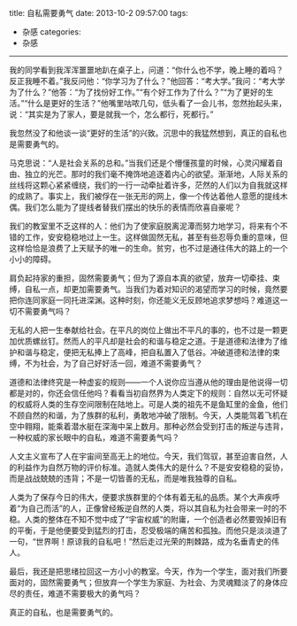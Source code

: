 title: 自私需要勇气
date: 2013-10-2 09:57:00
tags: 
- 杂感
categories:
- 杂感
---

我的同学看到我浑浑噩噩地趴在桌子上，问道：“你什么也不学，晚上睡的着吗？反正我睡不着。”我反问他：“你学习为了什么？”他回答：“考大学。”我问：“考大学为了什么？”他答：“为了找份好工作。”“有个好工作为了什么？”“为了更好的生活。”“什么是更好的生活？”他嘴里咕哝几句，低头看了一会儿书，忽然抬起头来，说：“其实是为了家人，要是就我一个，怎么都行，死都行。”

我忽然没了和他谈一谈“更好的生活”的兴致。沉思中的我猛然想到，真正的自私也是需要勇气的。

马克思说：“人是社会关系的总和。”当我们还是个懵懂孩童的时候，心灵闪耀着自由、独立的光芒。那时的我们毫不掩饰地追逐着内心的欲望。渐渐地，人际关系的丝线将这颗心紧紧缠绕，我们的一行一动牵扯着许多，茫然的人们以为自我就这样的成熟了。事实上，我们被俘在一张无形的网上，像一个传达着他人意愿的提线木偶。我们怎么能为了提线者替我们摆出的快乐的表情而欣喜自豪呢？
<!--more-->
我们的教室里不乏这样的人：他们为了使家庭脱离泥潭而努力地学习，将来有个不错的工作，安安稳稳地过上一生。这样做固然无私，甚至有些忍辱负重的意味，但这样恰恰是浪费了上天赋予的唯一的生命。贫穷，也不过是通往伟大的路上的一个小小的障碍。

肩负起持家的重担，固然需要勇气；但为了源自本真的欲望，放弃一切牵挂、束缚，自私一点，却更加需要勇气。当我们为着对知识的渴望而学习的时候，竟然要把你连同家庭一同托进深渊。这种时刻，你还能义无反顾地追求梦想吗？难道这一切不需要勇气吗？

无私的人把一生奉献给社会。在平凡的岗位上做出不平凡的事的，也不过是一颗更加优质螺丝钉。然而人的平凡却是社会的和谐与稳定之道。于是道德和法律为了维护和谐与稳定，便把无私捧上了高峰，把自私置入了低谷。冲破道德和法律的束缚，不为社会，为了自己好好活一回，难道不需要勇气？

道德和法律终究是一种虚妄的规则——一个人说你应当遵从他的理由是他说得一切都是对的，你还会信任他吗？看看当初自然界为人类定下的规则：自然以无可怀疑的权威将人类的生存空间限制在陆地上。可是人类的祖先不是鱼缸里的金鱼，他们不顾自然的和谐，为了族群的私利，勇敢地冲破了限制。今天，人类能驾着飞机在空中翱翔，能乘着潜水艇在深海中呆上数月。那种必然会受到打击的叛逆与违背，一种权威的家长眼中的自私，难道不需要勇气吗？

人文主义宣布了人在宇宙间至高无上的地位。今天，我们驾驭，甚至迫害自然，人的利益作为自然万物的评价标准。造就人类伟大的是什么？不是安安稳稳的妥协，而是战战兢兢的违背；不是一切皆善的无私，而是唯我独尊的自私。

人类为了保存今日的伟大，便要求族群里的个体有着无私的品质。某个大声疾呼着“为自己而活”的人，正像曾经叛逆自然的人类，将以其自私为社会带来一时的不稳。人类的整体在不知不觉中成了“宇宙权威”的附庸，一个创造者必然要毁掉旧有的平衡，于是他便要受到猛烈的打击，忍受极端的痛苦和孤独。而他只是淡淡道了一句，“世界啊！原谅我的自私吧！”然后走过光荣的荆棘路，成为名垂青史的伟人。

最后，我还是把思绪拉回这一方小小的教室。今天，作为一个学生，面对我们所要面对的，固然需要勇气；但放弃一个学生为家庭、为社会、为灵魂黯淡了的身体应尽的责任，难道不需要极大的勇气吗？

真正的自私，也是需要勇气的。
